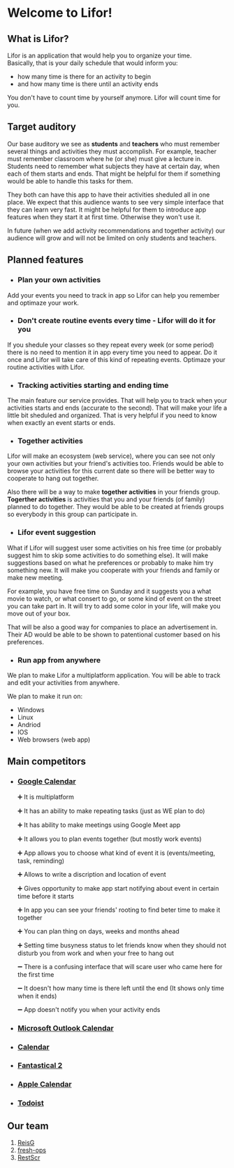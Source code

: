 # Welcome to Lifor!

## What is Lifor?
Lifor is an application that would help you to organize your time.\
Basically, that is your daily schedule that would inform you:
- how many time is there for an activity to begin
- and how many time is there until an activity ends

You don't have to count time by yourself anymore. Lifor will count time for you.

## Target auditory
Our base auditory we see as **students** and **teachers** who must remember several things and activities they must accomplish.
For example, teacher must remember classroom where he (or she) must give a lecture in.
Students need to remember what subjects they have at certain day, when each of them starts and ends. That might be helpful for them if something would be able to handle this tasks for them.

They both can have this app to have their activities sheduled all in one place. We expect that this audience wants to see very simple interface that they can learn very fast. It might be helpful for them to introduce app features when they start it at first time. Otherwise they won't use it.

In future (when we add activity recommendations and together activity) our audience will grow and will not be limited on only students and teachers.

## Planned features
+ ### Plan your own activities
Add your events you need to track in app so Lifor can help you remember and optimaze your work.

+ ### Don't create routine events every time - Lifor will do it for you
If you shedule your classes so they repeat every week (or some period) there is no need to mention it in app every time you need to appear. Do it once and Lifor will take care of this kind of repeating events. Optimaze your routine activities with Lifor.

+ ### Tracking activities starting and ending time
The main feature our service provides. That will help you to track when your activities starts and ends (accurate to the second). 
That will make your life a little bit sheduled and organized. 
That is very helpful if you need to know when exactly an event starts or ends.

+ ### Together activities
Lifor will make an ecosystem (web service), where you can see not only your own activities but your friend's activities too.
Friends would be able to browse your activities for this current date so there will be better way to cooperate to hang out together.

Also there will be a way to make **together activities** in your friends group. **Togerther activities** is activities that you and your friends (of family) planned to do together. They would be able to be created at friends groups so everybody in this group can participate in.

+ ### Lifor event suggestion
What if Lifor will suggest user some activities on his free time (or probably suggest him to skip some activities to do something else).
It will make suggestions based on what he preferences or probably to make him try something new. It will make you cooperate with your friends and family or make new meeting.

For example, you have free time on Sunday and it suggests you a what movie to watch, or what consert to go, or some kind of event on the street you can take part in.
It will try to add some color in your life, will make you move out of your box.

That will be also a good way for companies to place an advertisement in. Their AD would be able to be shown to patentional customer based on his preferences.

+ ### Run app from anywhere
We plan to make Lifor a multiplatform application. You will be able to track and edit your activities from anywhere.

We plan to make it run on:

- Windows
- Linux
- Andriod
- IOS
- Web browsers (web app)

## Main competitors
- ### [Google Calendar](https://calendar.google.com/)
    ➕ It is multiplatform

    ➕ It has an ability to make repeating tasks (just as WE plan to do)

    ➕ It has ability to make meetings using Google Meet app

    ➕ It allows you to plan events together (but mostly work events)

    ➕ App allows you to choose what kind of event it is (events/meeting, task, reminding)

    ➕ Allows to write a discription and location of event

    ➕ Gives opportunity to make app start notifying about event in certain time before it starts

    ➕ In app you can see your friends' rooting to find beter time to make it together

    ➕ You can plan thing on days, weeks and months ahead

    ➕ Setting time busyness status to let friends know when they should not disturb you from work and when your free to hang out

    ➖ There is a confusing interface that will scare user who came here for the first time

    ➖ It doesn't how many time is there left until the end (It shows only time when it ends)

    ➖ App doesn't notify you when your activity ends


- ### [Microsoft Outlook Calendar](https://support.microsoft.com/en-us/office/welcome-to-your-outlook-calendar-6fb9225d-9f9d-456d-8c81-8437bfcd3ebf?ui=en-us&rs=en-us&ad=us)
- ### [Calendar](https://www.calendar.com/)
- ### [Fantastical 2](https://flexibits.com/fantastical)
- ### [Apple Calendar](https://support.apple.com/guide/icloud/use-calendar-on-icloudcom-mmd67283e4/icloud)
- ### [Todoist](https://todoist.com/)

## Our team
1. [ReisG](https://github.com/ReisG)
2. [fresh-ops](https://github.com/fresh-ops)
3. [RestScr](https://github.com/RestScr)

